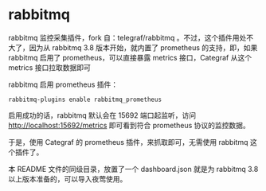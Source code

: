 # rabbitmq

rabbitmq 监控采集插件，fork 自：telegraf/rabbitmq 。不过，这个插件用处不大了，因为从 rabbitmq 3.8 版本开始，就内置了 prometheus 的支持，即，如果 rabbitmq 启用了 prometheus，可以直接暴露 metrics 接口，Categraf 从这个 metrics 接口拉取数据即可

rabbitmq 启用 prometheus 插件：

```shell
rabbitmq-plugins enable rabbitmq_prometheus
```

启用成功的话，rabbitmq 默认会在 15692 端口起监听，访问 [http://localhost:15692/metrics](http://localhost:15692/metrics) 即可看到符合 prometheus 协议的监控数据。

于是，使用 Categraf 的 prometheus 插件，来抓取即可，无需使用 rabbitmq 这个插件了。

本 README 文件的同级目录，放置了一个 dashboard.json 就是为 rabbitmq 3.8 以上版本准备的，可以导入夜莺使用。